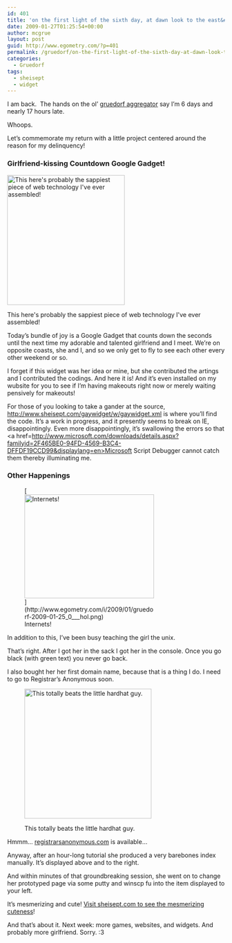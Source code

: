```yaml
---
id: 401
title: 'on the first light of the sixth day, at dawn look to the east&#8230;'
date: 2009-01-27T01:25:54+00:00
author: mcgrue
layout: post
guid: http://www.egometry.com/?p=401
permalink: /gruedorf/on-the-first-light-of-the-sixth-day-at-dawn-look-to-the-east/
categories:
  - Gruedorf
tags:
  - sheisept
  - widget
---
```

I am back.  The hands on the ol&#8217; <a href=http://www.johnweng.com/gruedorf/>gruedorf aggregator</a> say I&#8217;m 6 days and nearly 17 hours late.

Whoops.

Let&#8217;s commemorate my return with a little project centered around the reason for my delinquency!

### Girlfriend-kissing Countdown Google Gadget!<figure id="attachment_402" style="width: 272px" class="wp-caption alignright">

[<img src="http://www.egometry.com/i/2009/01/2008-11-29_gaaaaaaaaay-272x300.png" alt="This here&#039;s probably the sappiest piece of web technology I&#039;ve ever assembled!" title="2008-11-29_gaaaaaaaaay" width="272" height="300" class="size-medium wp-image-402" />](http://www.egometry.com/i/2009/01/2008-11-29_gaaaaaaaaay.png)<figcaption class="wp-caption-text">This here's probably the sappiest piece of web technology I've ever assembled!</figcaption></figure> 

Today&#8217;s bundle of joy is a Google Gadget that counts down the seconds until the next time my adorable and talented girlfriend and I meet. We&#8217;re on opposite coasts, she and I, and so we only get to fly to see each other every other weekend or so. 

I forget if this widget was her idea or mine, but she contributed the artings and I contributed the codings. And here it is! And it&#8217;s even installed on my wubsite for you to see if I&#8217;m having makeouts right now or merely waiting pensively for makeouts!

For those of you looking to take a gander at the source, <a href=http://www.sheisept.com/gaywidget/w/gaywidget.xml>http://www.sheisept.com/gaywidget/w/gaywidget.xml</a> is where you&#8217;ll find the code. It&#8217;s a work in progress, and it presently seems to break on IE, disappointingly. Even more disappointingly, it&#8217;s swallowing the errors so that <a href=http://www.microsoft.com/downloads/details.aspx?familyid=2F465BE0-94FD-4569-B3C4-DFFDF19CCD99&displaylang=en>Microsoft Script Debugger</a> cannot catch them thereby illuminating me.

### Other Happenings

<figure id="attachment_404" style="width: 300px" class="wp-caption alignright">[<img src="http://www.egometry.com/i/2009/01/gruedorf-2009-01-25_0___hol-300x240.png" alt="Internets!" title="gruedorf-2009-01-25_0___hol" width="300" height="240" class="size-medium wp-image-404" />](http://www.egometry.com/i/2009/01/gruedorf-2009-01-25_0___hol.png)<figcaption class="wp-caption-text">Internets!</figcaption></figure>  
In addition to this, I&#8217;ve been busy teaching the girl the unix. 

That&#8217;s right. After I got her in the sack I got her in the console. Once you go black (with green text) you never go back.

I also bought her her first domain name, because that is a thing I do. I need to go to Registrar&#8217;s Anonymous soon. <figure id="attachment_405" style="width: 294px" class="wp-caption alignleft">

[<img src="http://www.egometry.com/i/2009/01/gruedorf-2009-01-25_2___aww-294x300.png" alt="This totally beats the little hardhat guy." title="gruedorf-2009-01-25_2___aww" width="294" height="300" class="size-medium wp-image-405" />](http://www.egometry.com/i/2009/01/gruedorf-2009-01-25_2___aww.png)<figcaption class="wp-caption-text">This totally beats the little hardhat guy.</figcaption></figure> 

Hmmm&#8230; <a href=registrarsanonymous>registrarsanonymous.com</a> is available&#8230;

Anyway, after an hour-long tutorial she produced a very barebones index manually. It&#8217;s displayed above and to the right.

And within minutes of that groundbreaking session, she went on to change her prototyped page via some putty and winscp fu into the item displayed to your left.

It&#8217;s mesmerizing and cute! <a href=http://sheisept.com>Visit sheisept.com to see the mesmerizing cuteness</a>!

And that&#8217;s about it. Next week: more games, websites, and widgets. And probably more girlfriend. Sorry. :3